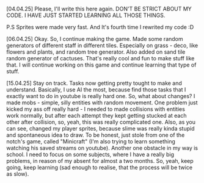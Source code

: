 [04.04.25]
Please, I'll write this here again. DON'T BE STRICT ABOUT MY CODE. I HAVE JUST STARTED LEARNING ALL THOSE THINGS.

P.S 
Sprites were made very fast. And It's fourth time I rewrited my code :D

[06.04.25]
Okay. So, I continue making the game. Made some random generators of different staff in different tiles. Especially on grass - deco, like flowers and plants, and random tree generator. Also added on sand tile random generator of cactuses. That's really cool and fun to make stuff like that. I will continue working on this game and continue learning that type of stuff. 

[15.04.25] 
Stay on track. Tasks now getting pretty tought to make and understand. Basically, I use AI the most, because find those tasks that I exactly want to do in youtube is really hard one. So, what about changes? I made mobs - simple, silly entities with random movement. One problem just kicked my ass off really hard - I needed to made collisions with entities work normally, but after each attempt they kept getting stucked at each other after collision, so, yeah, this was really complicated one. Also, as you can see, changed my player sprites, because slime was really kinda stupid and spontaneous idea to draw. To be honest, just stole from one of the notch's game, called "Minicraft" (I'm also trying to learn something watching his saved streams on youtube). Another one obstacle in my way is school. I need to focus on some subjects, where I have a really big problems, in reason of my absent for almost a two months. So, yeah, keep going, keep learning (sad enough to realise, that the process will be twice as slow).
